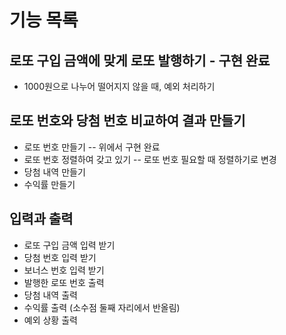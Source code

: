 # 기능 목록

## 로또 구입 금액에 맞게 로또 발행하기 - 구현 완료

- 1000원으로 나누어 떨어지지 않을 때, 예외 처리하기

## 로또 번호와 당첨 번호 비교하여 결과 만들기

- 로또 번호 만들기 -- 위에서 구현 완료
- 로또 번호 정렬하여 갖고 있기 -- 로또 번호 필요할 때 정렬하기로 변경
- 당첨 내역 만들기
- 수익률 만들기

## 입력과 출력

- 로또 구입 금액 입력 받기
- 당첨 번호 입력 받기
- 보너스 번호 입력 받기
- 발행한 로또 번호 출력
- 당첨 내역 출력
- 수익률 출력 (소수점 둘째 자리에서 반올림)
- 예외 상황 출력